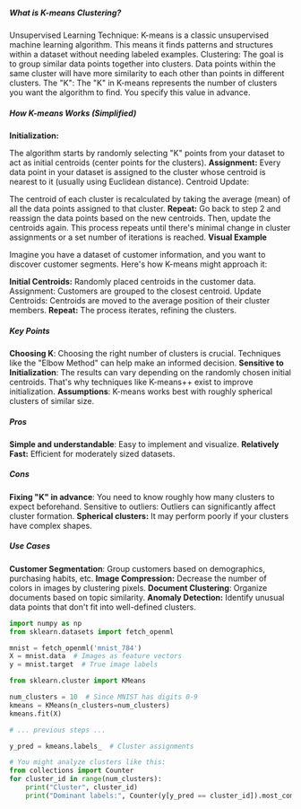 ##### What is K-means Clustering?

Unsupervised Learning Technique: K-means is a classic unsupervised machine learning algorithm. This means it finds patterns and structures within a dataset without needing labeled examples.
Clustering: The goal is to group similar data points together into clusters. Data points within the same cluster will have more similarity to each other than points in different clusters.
The "K": The "K" in K-means represents the number of clusters you want the algorithm to find. You specify this value in advance.
##### How K-means Works (Simplified)

**Initialization:**

The algorithm starts by randomly selecting "K" points from your dataset to act as initial centroids (center points for the clusters).
**Assignment:**
Every data point in your dataset is assigned to the cluster whose centroid is nearest to it (usually using Euclidean distance).
Centroid Update:

The centroid of each cluster is recalculated by taking the average (mean) of all the data points assigned to that cluster.
**Repeat:**
Go back to step 2 and reassign the data points based on the new centroids. Then, update the centroids again. This process repeats until there's minimal change in cluster assignments or a set number of iterations is reached.
**Visual Example**

Imagine you have a dataset of customer information, and you want to discover customer segments. Here's how K-means might approach it:

**Initial Centroids:** Randomly placed centroids in the customer data.
Assignment: Customers are grouped to the closest centroid.
Update Centroids: Centroids are moved to the average position of their cluster members.
**Repeat:** The process iterates, refining the clusters.
##### Key Points

**Choosing K**: Choosing the right number of clusters is crucial. Techniques like the "Elbow Method" can help make an informed decision.
**Sensitive to Initialization**: The results can vary depending on the randomly chosen initial centroids. That's why techniques like K-means++ exist to improve initialization.
**Assumptions**: K-means works best with roughly spherical clusters of similar size.
##### Pros

**Simple and understandable**: Easy to implement and visualize.
**Relatively Fast:** Efficient for moderately sized datasets.
##### Cons

**Fixing "K" in advance**: You need to know roughly how many clusters to expect beforehand.
Sensitive to outliers: Outliers can significantly affect cluster formation.
**Spherical clusters:** It may perform poorly if your clusters have complex shapes.
##### Use Cases
**Customer Segmentation**: Group customers based on demographics, purchasing habits, etc.
**Image Compression:** Decrease the number of colors in images by clustering pixels.
**Document Clustering**: Organize documents based on topic similarity.
**Anomaly Detection:** Identify unusual data points that don't fit into well-defined clusters.
```python
import numpy as np
from sklearn.datasets import fetch_openml

mnist = fetch_openml('mnist_784') 
X = mnist.data  # Images as feature vectors
y = mnist.target  # True image labels
```
```python
from sklearn.cluster import KMeans

num_clusters = 10  # Since MNIST has digits 0-9
kmeans = KMeans(n_clusters=num_clusters)
kmeans.fit(X)  
```
```python
# ... previous steps ...

y_pred = kmeans.labels_  # Cluster assignments

# You might analyze clusters like this:
from collections import Counter
for cluster_id in range(num_clusters):
    print("Cluster", cluster_id)
    print("Dominant labels:", Counter(y[y_pred == cluster_id]).most_common(3))
```

